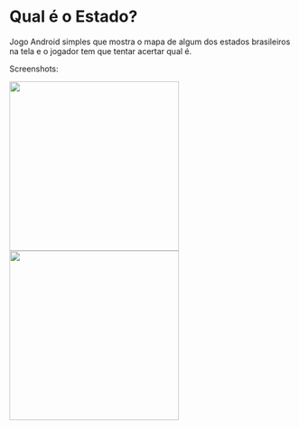 # Qual é o Estado?
Jogo Android simples que mostra o mapa de algum dos estados brasileiros na tela e o jogador tem que tentar acertar
qual é.

Screenshots:

<img src="https://raw.githubusercontent.com/luizfp/QualOEstado/master/art/layout-2015-09-26-161147.png" width="300">

<img src="https://raw.githubusercontent.com/luizfp/QualOEstado/master/art/layout-2015-09-26-161232.png" width="300">

